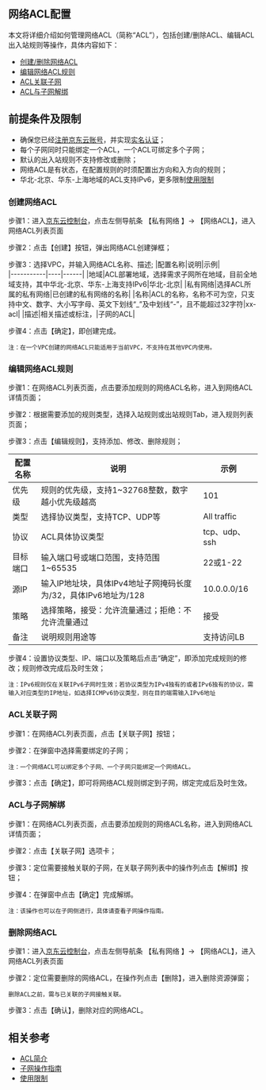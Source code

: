 ## **网络ACL配置**

本文将详细介绍如何管理网络ACL（简称“ACL”），包括创建/删除ACL、编辑ACL出入站规则等操作，具体内容如下：

- [创建/删除网络ACL](network-acl-configuration#user-content-1)
- [编辑网络ACL规则](network-acl-configuration#user-content-2)
- [ACL关联子网](network-acl-configuration#user-content-3)
- [ACL与子网解绑](network-acl-configuration#user-content-4)

## 前提条件及限制

- 确保您已经[注册京东云账号](https://user.jdcloud.com/register?returnUrl=https%3A%2F%2Fwww.jdcloud.com%2F)，并实现[实名认证](https://docs.jdcloud.com/cn/real-name-verification/introduction)；
- 每个子网同时只能绑定一个ACL，一个ACL可绑定多个子网；
- 默认的出入站规则不支持修改或删除；
- 网络ACL是有状态，在配置规则的时须配置出方向和入方向的规则；
- 华北-北京、华东-上海地域的ACL支持IPv6，更多限制[使用限制](../Introduction/Restrictions.md)

### **创建网络ACL**

<div id="user-content-1"> </div>

步骤1：进入[京东云控制台](https://console.jdcloud.com/overview)，点击左侧导航条 【私有网络 】-> 【网络ACL】，进入网络ACL列表页面

步骤2：点击【创建】按钮，弹出网络ACL创建弹框；

步骤3：选择VPC，并输入网络ACL名称、描述;
|配置名称|说明|示例|   
|-----------|----|------|
|地域|ACL部署地域，选择需求子网所在地域，目前全地域支持，其中华北-北京、华东-上海支持IPv6|华北-北京|
|私有网络|选择ACL所属的私有网络|已创建的私有网络的名称|
|名称|ACL的名称，名称不可为空，只支持中文、数字、大小写字母、英文下划线“_”及中划线“-”，且不能超过32字符|xx-acl|
|描述|相关描述或标注，|子网的ACL|

步骤4：点击【确定】，即创建完成。
```
注：在一个VPC创建的网络ACL只能适用于当前VPC，不支持在其他VPC内使用。
```


### **编辑网络ACL规则**

<div id="user-content-2"> </div>

步骤1：在网络ACL列表页面，点击要添加规则的网络ACL名称，进入到网络ACL详情页面；

步骤2：根据需要添加的规则类型，选择入站规则或出站规则Tab，进入规则列表页面；

步骤3：点击【编辑规则】，支持添加、修改、删除规则；

|配置名称|说明|示例|   
|-----------|----|------|
|优先级|规则的优先级，支持1~32768整数，数字越小优先级越高|101|
|类型|选择协议类型，支持TCP、UDP等|All traffic|
|协议|ACL具体协议类型|tcp、udp、ssh|
|目标端口|输入端口号或端口范围，支持范围1~65535|22或1-22|
|源IP|输入IP地址块，具体IPv4地址子网掩码长度为/32，具体IPv6地址为/128|10.0.0.0/16|
|策略|选择策略，接受：允许流量通过；拒绝：不允许流量通过|接受|
|备注|说明规则用途等|支持访问LB|

步骤4：设置协议类型、IP、端口以及策略后点击“确定”，即添加完成规则的修改；规则修改完成后及时生效；

    注：IPv6规则仅在关联IPv6子网时生效；若协议类型为IPv4独有的或者IPv6独有的协议，需输入对应类型的IP地址，如选择ICMPv6协议类型，则在目的端需输入IPv6地址



### **ACL关联子网**

<div id="user-content-3"> </div>

步骤1：在网络ACL列表页面，点击【关联子网】按钮；

步骤2：在弹窗中选择需要绑定的子网；

    注：一个网络ACL可以绑定多个子网、一个子网只能绑定一个网络ACL。

步骤3：点击【确定】，即可将网络ACL规则绑定到子网，绑定完成后及时生效。


### **ACL与子网解绑**

<div id="user-content-4"> </div>

步骤1：在网络ACL列表页面，点击要添加规则的网络ACL名称，进入到网络ACL详情页面；

步骤2：点击【关联子网】选项卡；

步骤3：定位需要接触关联的子网，在关联子网列表中的操作列点击【解绑】按钮；

步骤4：在弹窗中点击【确定】完成解绑。

    注：该操作也可以在子网侧进行，具体请查看子网操作指南。


### 删除网络ACL

步骤1：进入[京东云控制台](https://console.jdcloud.com/overview)，点击左侧导航条 【私有网络 】-> 【网络ACL】，进入网络ACL列表页面

步骤2：定位需要删除的网络ACL，在操作列点击【删除】，进入删除资源弹窗；

```
删除ACL之前，需与已关联的子网接触关联。
```

步骤3：点击【确认】，删除对应的网络ACL。

## 相关参考

- [ACL简介](../Introduction/Features/Network-ACL-Features.md)
- [子网操作指南](Subnet-Configuration.md)
- [使用限制](../Introduction/Restrictions.md)
